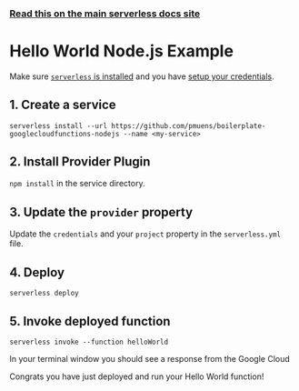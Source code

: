<!--
title: Hello World Node.js Example
menuText: Hello World Node.js Example
description: Create a Node.js Hello World Google Cloud Functions function
layout: Doc
-->

<!-- DOCS-SITE-LINK:START automatically generated  -->
### [Read this on the main serverless docs site](https://www.serverless.com/framework/docs/providers/google/examples/hello-world/node/)
<!-- DOCS-SITE-LINK:END -->

# Hello World Node.js Example

Make sure [`serverless` is installed](../../../guide/installation.md) and you have [setup your credentials](../../../guide/credentials.md).

## 1. Create a service

`serverless install --url https://github.com/pmuens/boilerplate-googlecloudfunctions-nodejs --name <my-service>`

## 2. Install Provider Plugin

`npm install` in the service directory.

## 3. Update the `provider` property

Update the `credentials` and your `project` property in the `serverless.yml` file.

## 4. Deploy

`serverless deploy`

## 5. Invoke deployed function

`serverless invoke --function helloWorld`

In your terminal window you should see a response from the Google Cloud

Congrats you have just deployed and run your Hello World function!
